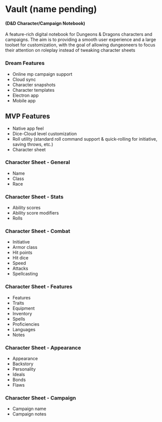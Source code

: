 # Vault (name pending)

#### (D&D Character/Campaign Notebook)

A feature-rich digital notebook for Dungeons & Dragons characters and campaigns.
The aim is to providing a smooth user experience and a large toolset for customization, with the goal of allowing dungeoneers to focus their attention on roleplay instead of tweaking character sheets

### Dream Features

- Online mp campaign support
- Cloud sync
- Character snapshots
- Character templates
- Electron app
- Mobile app

## MVP Features

- Native app feel
- Dice-Cloud level customization
- Roll utility (standard roll command support & quick-rolling for initiative, saving throws, etc.)
- Character sheet

### Character Sheet - General
- Name
- Class
- Race

### Character Sheet - Stats
- Ability scores
- Ability score modifiers
- Rolls
### Character Sheet - Combat
- Initiative
- Armor class
- Hit points
- Hit dice
- Speed
- Attacks
- Spellcasting

### Character Sheet - Features
- Features
- Traits
- Equipment
- Inventory
- Spells
- Proficiencies
- Languages
- Notes

### Character Sheet - Appearance
- Appearance
- Backstory
- Personality
- Ideals
- Bonds
- Flaws

### Character Sheet - Campaign
- Campaign name
- Campaign notes
